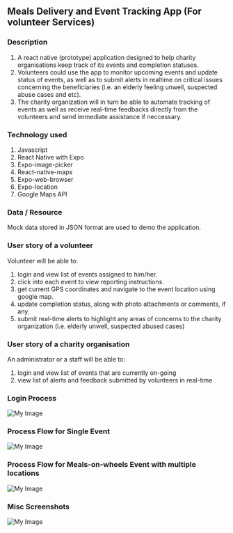 ## Meals Delivery and Event Tracking App (For volunteer Services)
### Description
1. A react native (prototype) application designed to help charity organisations keep track of its events and completion statuses. 
2. Volunteers could use the app to monitor upcoming events and update status of events, as well as to submit alerts in realtime on critical issues concerning the beneficiaries (i.e. an elderly feeling unwell, suspected abuse cases and etc).
3. The charity organization will in turn be able to automate tracking of events as well as receive real-time feedbacks directly from the volunteers and send immediate assistance if neccessary. 

### Technology used
1. Javascript
2. React Native with Expo
3. Expo-image-picker
4. React-native-maps
5. Expo-web-browser
6. Expo-location
7. Google Maps API

### Data / Resource
Mock data stored in JSON format are used to demo the application. 

### User story of a volunteer
Volunteer will be able to:
1. login and view list of events assigned to him/her.
2. click into each event to view reporting instructions.
3. get current GPS coordinates and navigate to the event location using google map.
4. update completion status, along with photo attachments or comments, if any.
5. submit real-time alerts to highlight any areas of concerns to the charity organization (i.e. elderly unwell, suspected abused cases)

### User story of a charity organisation
An administrator or a staff will be able to: 
1. login and view list of events that are currently on-going
2. view list of alerts and feedback submitted by volunteers in real-time


### Login Process
![My Image](Process-Flow-Login.png)

### Process Flow for Single Event
![My Image](Process-Flow-Single-Event.png)

### Process Flow for Meals-on-wheels Event with multiple locations
![My Image](Process-Flow-Meals-Delivery.png)

### Misc Screenshots
![My Image](Misc-Screens.png)

